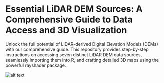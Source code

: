 # Essential LiDAR DEM Sources: A Comprehensive Guide to Data Access and 3D Visualization

Unlock the full potential of LiDAR-derived Digital Elevation Models (DEMs) with our comprehensive guide. This repository provides step-by-step instructions on accessing seven distinct LiDAR DEM data sources, seamlessly importing them into R, and crafting detailed 3D maps using the powerful rayshader package.

![alt text](https://github.com/milos-agathon/7-lidar-dem-sources/blob/main/swiss-topo.png?raw=true)
